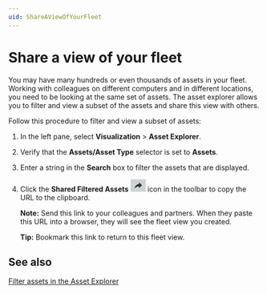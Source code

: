 ```yaml
---
uid: ShareAViewOfYourFleet 
---
```


# Share a view of your fleet

You may have many hundreds or even thousands of assets in your fleet. Working with colleagues on different computers and in different locations, you need to be looking at the same set of assets. The asset explorer allows you to filter and view a subset of the assets and share this view with others. 

Follow this procedure to filter and view a subset of assets:

1. In the left pane, select **Visualization** > **Asset Explorer**.

1. Verify that the **Assets/Asset Type** selector is set to **Assets**.

1. Enter a string in the **Search** box to filter the assets that are displayed.

1. Click the **Shared Filtered Assets** ![link](images/share-icon.png) icon in the toolbar to copy the URL to the clipboard. 

   **Note:** Send this link to your colleagues and partners. When they paste this URL into a browser, they will see the fleet view you created.

   **Tip:** Bookmark this link to return to this fleet view.

## See also

[Filter assets in the Asset Explorer](xref:FilterAssets)
